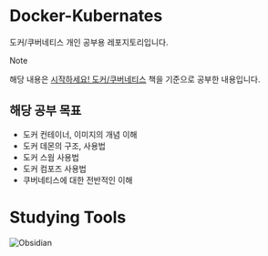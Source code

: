 # Docker-Kubernates
도커/쿠버네티스 개인 공부용 레포지토리입니다.

> [!NOTE]
> 해당 내용은 [시작하세요! 도커/쿠버네티스](https://www.yes24.com/Product/Goods/93765519) 책을 기준으로 공부한 내용입니다.

## 해당 공부 목표
- 도커 컨테이너, 이미지의 개념 이해
- 도커 데몬의 구조, 사용법
- 도커 스웜 사용법
- 도커 컴포즈 사용법
- 쿠버네티스에 대한 전반적인 이해

# Studying Tools
![Obsidian](https://img.shields.io/badge/Obsidian-%23483699.svg?style=for-the-badge&logo=obsidian&logoColor=white)
